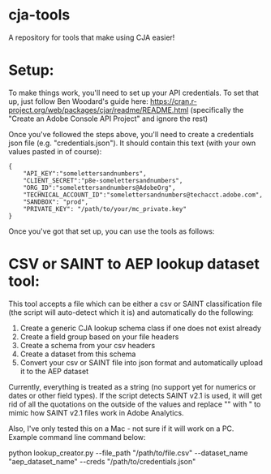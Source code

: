 # cja-tools
A repository for tools that make using CJA easier!


# Setup:
To make things work, you'll need to set up your API credentials. To set that up, just follow Ben Woodard's guide here: https://cran.r-project.org/web/packages/cjar/readme/README.html (specifically the "Create an Adobe Console API Project" and ignore the rest)

Once you've followed the steps above, you'll need to create a credentials json file (e.g. "credentials.json"). It should contain this text (with your own values pasted in of course):

```
{
    "API_KEY":"somelettersandnumbers",
    "CLIENT_SECRET":"p8e-somelettersandnumbers",
    "ORG_ID":"somelettersandnumbers@AdobeOrg",
    "TECHNICAL_ACCOUNT_ID":"somelettersandnumbers@techacct.adobe.com",
    "SANDBOX": "prod",
    "PRIVATE_KEY": "/path/to/your/mc_private.key"
}
```

Once you've got that set up, you can use the tools as follows:

# CSV or SAINT to AEP lookup dataset tool:
This tool accepts a file which can be either a csv or SAINT classification file (the script will auto-detect which it is) and automatically do the following:
1. Create a generic CJA lookup schema class if one does not exist already
2. Create a field group based on your file headers
3. Create a schema from your csv headers
4. Create a dataset from this schema
5. Convert your csv or SAINT file into json format and automatically upload it to the AEP dataset

Currently, everything is treated as a string (no support yet for numerics or dates or other field types). If the script detects SAINT v2.1 is used, it will get rid of all the quotations on the outside of the values and replace "" with " to mimic how SAINT v2.1 files work in Adobe Analytics.

Also, I've only tested this on a Mac - not sure if it will work on a PC. Example command line command below:

python lookup_creator.py --file_path "/path/to/file.csv" --dataset_name "aep_dataset_name" --creds "/path/to/credentials.json"